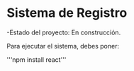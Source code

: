 <h1>Sistema de Registro</h1>

-Estado del proyecto: En construcción.

Para ejecutar el sistema, debes poner:

'''npm install react'''
